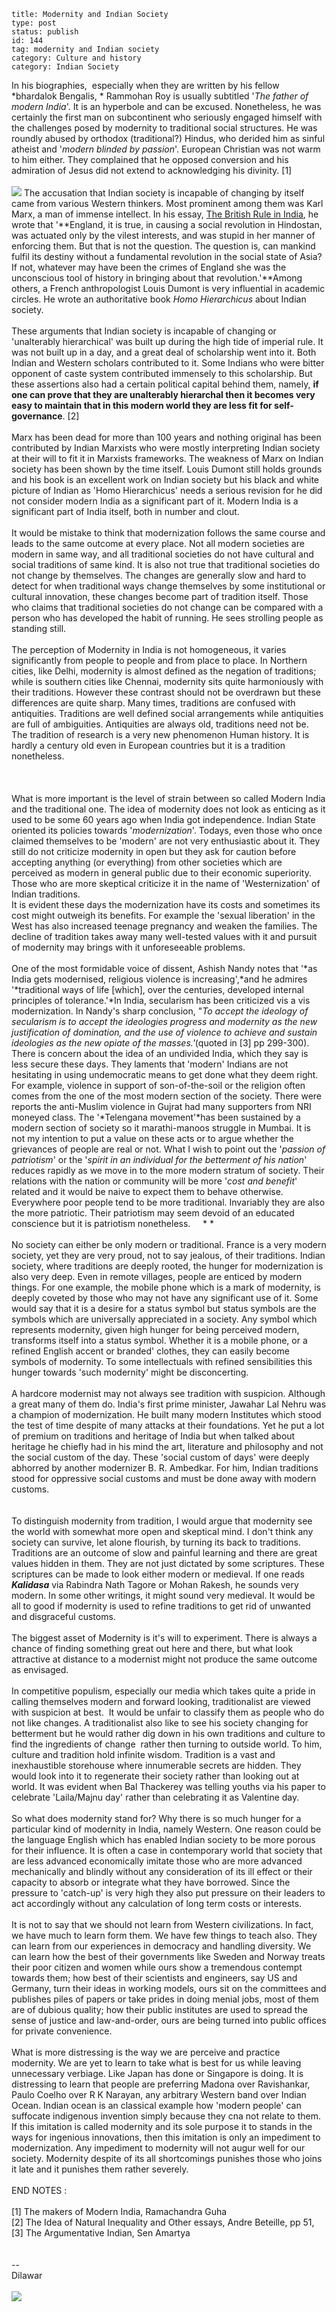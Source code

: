 ~~~~ 
title: Modernity and Indian Society
type: post
status: publish
id: 144
tag: modernity and Indian society
category: Culture and history
category: Indian Society
~~~~

In his biographies,  especially when they are written by his fellow
*bhardalok Bengalis, * Rammohan Roy is usually subtitled '*The father of
modern India*'. It is an hyperbole and can be excused. Nonetheless, he
was certainly the first man on subcontinent who seriously engaged
himself with the challenges posed by modernity to traditional social
structures. He was roundly abused by orthodox (traditional?) Hindus, who
derided him as sinful atheist and '*modern blinded by passion*'.
European Christian was not warm to him either. They complained that he
opposed conversion and his admiration of Jesus did not extend to
acknowledging his divinity. [1]\
\
[![](http://dilawarrajput.files.wordpress.com/2011/05/img_01921.jpg?w=225)](http://dilawarrajput.files.wordpress.com/2011/05/img_01921.jpg)
The accusation that Indian society is incapable of changing by itself
came from various Western thinkers. Most prominent among them was Karl
Marx, a man of immense intellect. In his essay, [The British Rule in
India](http://www.marxists.org/archive/marx/works/1853/06/25.htm), he
wrote that '**England, it is true, in causing a social revolution in
Hindostan, was actuated only by the vilest interests, and was stupid in
her manner of enforcing them. But that is not the question. The question
is, can mankind fulfil its destiny without a fundamental revolution in
the social state of Asia? If not, whatever may have been the crimes of
England she was the unconscious tool of history in bringing about that
revolution.'**Among others, a French anthropologist Louis Dumont is very
influential in academic circles. He wrote an authoritative book *Homo
Hierarchicus* about Indian society.\
\
These arguments that Indian society is incapable of changing or
'unalterably hierarchical' was built up during the high tide of imperial
rule. It was not built up in a day, and a great deal of scholarship went
into it. Both Indian and Western scholars contributed to it. Some
Indians who were bitter opponent of caste system contributed immensely
to this scholarship. But these assertions also had a certain political
capital behind them, namely, **if one can prove that they are
unalterably hierarchal then it becomes very easy to maintain that in
this modern world they are less fit for self-governance**. [2] \
\
Marx has been dead for more than 100 years and nothing original has been
contributed by Indian Marxists who were mostly interpreting Indian
society at their will to fit it in Marxists frameworks. The weakness of
Marx on Indian society has been shown by the time itself. Louis Dumont
still holds grounds and his book is an excellent work on Indian society
but his black and white picture of Indian as 'Homo Hierarchicus' needs a
serious revision for he did not consider modern India as a significant
part of it. Modern India is a significant part of India itself, both in
number and clout.    \
\
It would be mistake to think that modernization follows the same course
and leads to the same outcome at every place. Not all modern societies
are modern in same way, and all traditional societies do not have
cultural and social traditions of same kind. It is also not true that
traditional societies do not change by themselves. The changes are
generally slow and hard to detect for when traditional ways change
themselves by some institutional or cultural innovation, these changes
become part of tradition itself. Those who claims that traditional
societies do not change can be compared with a person who has developed
the habit of running. He sees strolling people as standing still.\
\
The perception of Modernity in India is not homogeneous, it varies
significantly from people to people and from place to place. In Northern
cities, like Delhi, modernity is almost defined as the negation of
traditions; while is southern cities like Chennai, modernity sits quite
harmoniously with their traditions. However these contrast should not be
overdrawn but these differences are quite sharp. Many times, traditions
are confused with antiquities. Traditions are well defined social
arrangements while antiquities are full of ambiguities. Antiquities are
always old, traditions need not be. The tradition of research is a very
new phenomenon Human history. It is hardly a century old even in
European countries but it is a tradition nonetheless.\
\
\
\
 What is more important is the level of strain between so called Modern
India and the traditional one. The idea of modernity does not look as
enticing as it used to be some 60 years ago when India got independence.
Indian State oriented its policies towards '*modernization*'. Todays,
even those who once claimed themselves to be 'modern' are not very
enthusiastic about it. They still do not criticize modernity in open but
they ask for caution before accepting anything (or everything) from
other societies which are  perceived as modern in general public due to
their economic superiority. Those who are more skeptical criticize it in
the name of 'Westernization' of Indian traditions. \
It is evident these days the modernization have its costs and sometimes
its cost might outweigh its benefits. For example the 'sexual
liberation' in the West has also increased teenage pregnancy and weaken
the families. The decline of tradition takes away many well-tested
values with it and pursuit of modernity may brings with it unforeseeable
problems.\
\
One of the most formidable voice of dissent, Ashish Nandy notes that
'*as India gets modernised, religious violence is increasing',*and he
admires '*traditional ways of life [which], over the centuries,
developed internal principles of tolerance.'*In India, secularism has
been criticized vis a vis modernization. In Nandy's sharp conclusion,
"*To accept the ideology of secularism is to accept the ideologies
progress and modernity as the new justification of domination, and the
use of violence to achieve and sustain ideologies as the new opiate of
the masses.'*(quoted in [3] pp 299-300). There is concern about the idea
of an undivided India, which they say is less secure these days. They
laments that 'modern' Indians are not hesitating in using undemocratic
means to get done what they deem right. For example, violence in support
of son-of-the-soil or the religion often comes from the one of the most
modern section of the society. There were reports the anti-Muslim
violence in Gujrat had many supporters from NRI moneyed class. The
'*Telengana movement'*has been sustained by a modern section of society
so it marathi-manoos struggle in Mumbai. It is not my intention to put a
value on these acts or to argue whether the grievances of people are
real or not. What I wish to point out the '*passion of patriotism*' or
the '*spirit in an individual for the betterment of his nation*' reduces
rapidly as we move in to the more modern stratum of society. Their
relations with the nation or community will be more '*cost and benefit*'
related and it would be naive to expect them to behave otherwise.
Everywhere poor people tend to be more traditional. Invariably they are
also the more patriotic. Their patriotism may seem devoid of an educated
conscience but it is patriotism nonetheless.     * *\
\
No society can either be only modern or traditional. France is a very
modern society, yet they are very proud, not to say jealous, of their
traditions. Indian society, where traditions are deeply rooted, the
hunger for modernization is also very deep. Even in remote villages,
people are enticed by modern things. For one example, the mobile phone
which is a mark of modernity, is deeply coveted by those who may not
have any significant use of it. Some would say that it is a desire for a
status symbol but status symbols are the symbols which are universally
appreciated in a society. Any symbol which represents modernity, given
high hunger for being perceived modern, transforms itself into a status
symbol. Whether it is a mobile phone, or a refined English accent or
branded' clothes, they can easily become symbols of modernity. To some
intellectuals with refined sensibilities this hunger towards 'such
modernity' might be disconcerting. \
\
A hardcore modernist may not always see tradition with suspicion.
Although a great many of them do. India's first prime minister, Jawahar
Lal Nehru was a champion of modernization. He built many modern
Institutes which stood the test of time despite of many attacks at their
foundations. Yet he put a lot of premium on traditions and heritage of
India but when talked about heritage he chiefly had in his mind the art,
literature and philosophy and not the social custom of the day. These
'social custom of days' were deeply abhorred by another modernizer B. R.
Ambedkar. For him, Indian traditions stood for oppressive social customs
and must be done away with modern customs.\
\
\
To distinguish modernity from tradition, I would argue that modernity
see the world with somewhat more open and skeptical mind. I don't think
any society can survive, let alone flourish, by turning its back to
traditions. Traditions are an outcome of slow and painful learning and
there are great values hidden in them. They are not just dictated by
some scriptures. These scriptures can be made to look either modern or
medieval. If one reads ***Kalidasa*** via Rabindra Nath Tagore or Mohan
Rakesh, he sounds very modern. In some other writings, it might sound
very medieval. It would be all to good if modernity is used to refine
traditions to get rid of unwanted and disgraceful customs.\
\
The biggest asset of Modernity is it's will to experiment. There is
always a chance of finding something great out here and there, but what
look attractive at distance to a modernist might not produce the same
outcome as envisaged. \
\
In competitive populism, especially our media which takes quite a pride
in calling themselves modern and forward looking, traditionalist are
viewed with suspicion at best.  It would be unfair to classify them as
people who do not like changes. A traditionalist also like to see his
society changing for betterment but he would rather dig down in his own
traditions and culture to find the ingredients of change  rather then
turning to outside world. To him, culture and tradition hold infinite
wisdom. Tradition is a vast and inexhaustible storehouse where
innumerable secrets are hidden. They would look into it to regenerate
their society rather than looking out at world. It was evident when Bal
Thackerey was telling youths via his paper to celebrate 'Laila/Majnu
day' rather than celebrating it as Valentine day.\
\
So what does modernity stand for? Why there is so much hunger for a
particular kind of modernity in India, namely Western. One reason could
be the language English which has enabled Indian society to be more
porous for their influence. It is often a case in contemporary world
that society that are less advanced economically imitate those who are
more advanced mechanically and blindly without any consideration of its
ill effect or their capacity to absorb or integrate what they have
borrowed. Since the pressure to 'catch-up' is very high they also put
pressure on their leaders to act accordingly without any calculation of
long term costs or interests.\
\
It is not to say that we should not learn from Western civilizations. In
fact, we have much to learn form them. We have few things to teach also.
They can learn from our experiences in democracy and handling diversity.
We can learn how the best of their governments like Sweden and Norway
treats their poor citizen and women while ours show a tremendous
contempt towards them; how best of their scientists and engineers, say
US and Germany, turn their ideas in working models, ours sit on the
committees and publishes piles of papers or take prides in doing menial
jobs, most of them are of dubious quality; how their public institutes
are used to spread the sense of justice and law-and-order, ours are
being turned into public offices for private convenience.\
\
What is more distressing is the way we are perceive and practice
modernity. We are yet to learn to take what is best for us while leaving
unnecessary verbiage. Like Japan has done or Singapore is doing. It is
distressing to learn that people are preferring Madona over Ravishankar,
Paulo Coelho over R K Narayan, any arbitrary Western band over Indian
Ocean. Indian ocean is an classical example how 'modern people' can
suffocate indigenous invention simply because they cna not relate to
them. If this imitation is called modernity and its sole purpose it to
stands in the ways for ingenious innovations, then this imitation is
only an impediment to modernization. Any impediment to modernity will
not augur well for our society. Modernity despite of its all
shortcomings punishes those who joins it late and it punishes them
rather severely.\
\
END NOTES :\
\
[1] The makers of Modern India, Ramachandra Guha\
[2] The Idea of Natural Inequality and Other essays, Andre Beteille, pp
51,\
[3] The Argumentative Indian, Sen Amartya\
\
\
--\
Dilawar\
\
![](https://blogger.googleusercontent.com/tracker/3794193585985230867-7002608002790985047?l=dilawarsays.blogspot.com)
